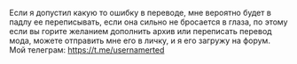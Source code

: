 Если я допустил какую то ошибку в переводе, мне вероятно будет в падлу ее переписывать, если она сильно не бросается в глаза, по этому если вы горите желанием дополнить архив или переписать перевод мода, можете отправить мне его в личку, и я его загружу на форум.
Мой телеграм: https://t.me/usernamerted
